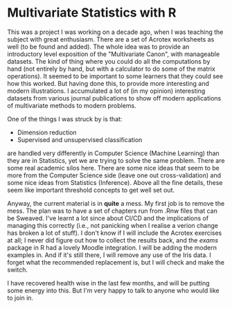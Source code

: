 Multivariate Statistics with R
=====================================


This was a project I was working on a decade ago, when I was teaching the subject with great enthusiasm.   There are a set of Acrotex worksheets as well (to be found and added).  The whole idea was to provide an introductory level exposition of the "Multivariate Canon", with manageable datasets.  The kind of thing where you could do all the computations by hand (not entirely by hand, but with a calculator to do some of the matrix operations).  It seemed to be important to some learners that they could see how this worked.  But having done this, to provide more interesting and modern illustrations.   I accumulated a lot of (in my opinion) interesting datasets from various journal publications to show off modern applications of multivariate methods to modern problems.

One of the things I was struck by is that:

- Dimension reduction
- Supervised and unsupervised classification

are handled very differently in Computer Science (Machine Learning) than they are in Statistics, yet we are trying to solve the same problem. There are some real academic silos here. There are some nice ideas that seem to be more from the Computer Science side (leave one out cross-validation) and some nice ideas from Statistics (Inference).   Above all the fine details, these seem like important threshold concepts to get well set out.

Anyway, the current material is in **quite** a mess. My first job is to remove the mess. The plan was to have a set of chapters run from .Rnw files that can be Sweaved.   I've learnt a lot since about CI/CD and the implications of managing this correctly (i.e., not panicking when I realise a verion change has broken a lot of stuff).  I don't know if I will include the Acrotex exercises at all; I never did figure out how to collect the results back, and the *exams* package in R had a lovely Moodle integration.   I will be adding the modern examples in.   And if it's still there, I will remove any use of the Iris data. I forget what the recommended replacement is, but I will check and make the switch.

I have recovered health wise in the last few months, and will be putting some energy into this. But I'm very happy to talk to anyone who would like to join in.
